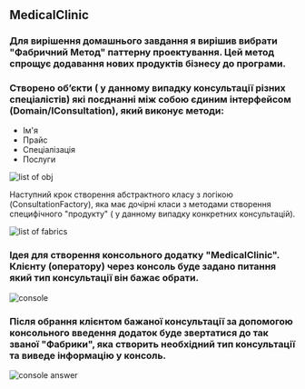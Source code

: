 # <h2>MedicalClinic</h2>
<h3>Для вирішення домашнього завдання я вирішив вибрати "Фабричний Метод" паттерну проектування. Цей метод спрощує додавання нових продуктів бізнесу до програми.</h3>

<h3>Створено обʼєкти ( у данному випадку консультації різних спеціалістів) які поєднанні між собою єдиним інтерфейсом (Domain/IConsultation), який виконує методи:</h3>
<ul>
  <li>Ім'я </li>
  <li>Прайс</li> 
  <li>Спеціалізація </li>
  <li>Послуги</li>
  </ul>
<img src="https://user-images.githubusercontent.com/75900532/188337314-44208667-9bec-4ce1-b6d2-7b68b34783f5.png" alt="list of obj">


  
Наступний крок створення абстрактного класу з логікою (ConsultationFactory), яка має дочірні класи з методами створення специфічного "продукту" ( у данному випадку конкретних консультацій).

<img src="https://user-images.githubusercontent.com/75900532/188337515-a7e39960-1856-4e19-89fa-41be9a2d865f.png" alt="list of fabrics">

<h3>Ідея для створення консольного додатку "MedicalClinic". Клієнту (оператору) через консоль буде задано питання який тип консультації він бажає обрати.</h3>
<img src="https://user-images.githubusercontent.com/75900532/188337561-2356ad98-3db1-4ef0-8101-fe85d404fe72.png" alt="console">


<h3>Після обрання клієнтом бажаної консультації за допомогою консольного введення додаток буде звертатися до  так званої "Фабрики", яка створить необхідний тип консультації та виведе інформацію у консоль.</h3>

<img src="https://user-images.githubusercontent.com/75900532/188337607-051ef12e-8bea-4cfd-ade3-dc423dcf7c83.png" alt="console answer">
